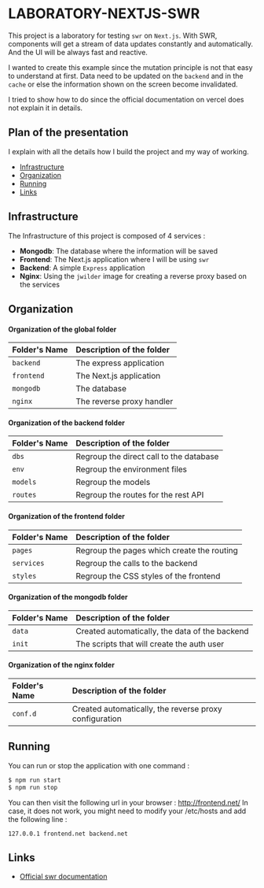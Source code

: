 # LABORATORY-NEXTJS-SWR

This project is a laboratory for testing `swr` on `Next.js`. With SWR, components will get a stream of data updates constantly and automatically.
And the UI will be always fast and reactive.

I wanted to create this example since the mutation principle is not that easy to understand at first. Data need to be updated on the `backend` and in the `cache`
or else the information shown on the screen become invalidated.

I tried to show how to do since the official documentation on vercel does not explain it in details.

## Plan of the presentation

I explain with all the details how I build the project and my way of working.

- [Infrastructure](#infrastructure)
- [Organization](#organization)
- [Running](#running)
- [Links](#links)

## Infrastructure

The Infrastructure of this project is composed of 4 services :

- **Mongodb**: The database where the information will be saved
- **Frontend**: The Next.js application where I will be using `swr`
- **Backend**: A simple `Express` application
- **Nginx**: Using the `jwilder` image for creating a reverse proxy based on the services

## Organization

#### Organization of the global folder

| Folder's Name  | Description of the folder                               |
| :------------- | :------------------------------------------------------ |
| `backend`      | The express application                                 |
| `frontend`     | The Next.js application                                 |
| `mongodb`      | The database                                            |
| `nginx`        | The reverse proxy handler                               |

#### Organization of the backend folder

| Folder's Name | Description of the folder                               |
| :------------ | :------------------------------------------------------ |
| `dbs`         | Regroup the direct call to the database                 |
| `env`         | Regroup the environment files                           |
| `models`      | Regroup the models                                      |
| `routes`      | Regroup the routes for the rest API                     |

#### Organization of the frontend folder

| Folder's Name | Description of the folder                               |
| :------------ | :------------------------------------------------------ |
| `pages`       | Regroup the pages which create the routing              |
| `services`    | Regroup the calls to the backend                        |
| `styles`      | Regroup the CSS styles of the frontend                  |

#### Organization of the mongodb folder

| Folder's Name | Description of the folder                               |
| :------------ | :------------------------------------------------------ |
| `data`        | Created automatically, the data of the backend          |
| `init`        | The scripts that will create the auth user              |

#### Organization of the nginx folder

| Folder's Name | Description of the folder                               |
| :------------ | :------------------------------------------------------ |
| `conf.d`      | Created automatically, the reverse proxy configuration  |

## Running

You can run or stop the application with one command :

```bash
$ npm run start
$ npm run stop
```

You can then visit the following url in your browser : http://frontend.net/
In case, it does not work, you might need to modify your /etc/hosts and add the following line :

```
127.0.0.1 frontend.net backend.net
```

## Links

- [Official swr documentation](https://swr.vercel.app/)
